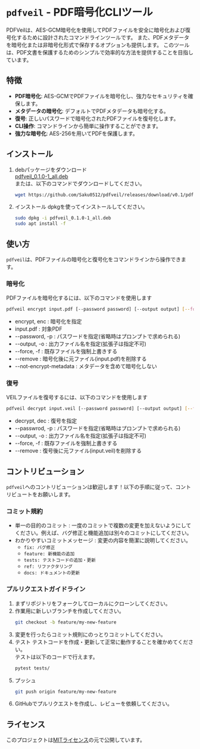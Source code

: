 # `pdfveil` - PDF暗号化CLIツール

PDFVeilは、AES-GCM暗号化を使用してPDFファイルを安全に暗号化および復号化するために設計されたコマンドラインツールです。 また、PDFメタデータを暗号化または非暗号化形式で保存するオプションも提供します。 このツールは、PDF文書を保護するためのシンプルで効率的な方法を提供することを目指しています。

## 特徴

- **PDF暗号化**: AES-GCMでPDFファイルを暗号化し、強力なセキュリティを確保します。
- **メタデータの暗号化**: デフォルトでPDFメタデータも暗号化する。
- **復号**: 正しいパスワードで暗号化されたPDFファイルを復号化します。
- **CLI操作**: コマンドラインから簡単に操作することができます。
- **強力な暗号化**: AES-256を用いてPDFを保護します。

## インストール

1. debパッケージをダウンロード  
   [pdfveil_0.1.0-1_all.deb](https://github.com/Saku0512/pdfveil/releases/download/v0.1/pdfveil_0.1.0-1_all.deb)  
   または、以下のコマンドでダウンロードしてください。  
   ```bash
   wget https://github.com/Saku0512/pdfveil/releases/download/v0.1/pdfveil_0.1.0-1_all.deb
   ```
2. インストール
   dpkgを使ってインストールしてください。
   ```bash
   sudo dpkg -i pdfveil_0.1.0-1_all.deb
   sudo apt install -f
   ```

## 使い方

`pdfveil`は、PDFファイルの暗号化と復号化をコマンドラインから操作できます。

### 暗号化
PDFファイルを暗号化するには、以下のコマンドを使用します
```bash
pdfveil encrypt input.pdf [--password password] [--output output] [--force] [--remove] [--no-encrypt-metadata]
```
- encrypt, enc : 暗号化を指定
- input.pdf : 対象PDF
- --password, -p : パスワードを指定(省略時はプロンプトで求められる)
- --output, -o : 出力ファイル名を指定(拡張子は指定不可)
- --force, -f : 既存ファイルを強制上書きする
- --remove : 暗号化後に元ファイル(input.pdf)を削除する
- --not-encrypt-metadata : メタデータを含めて暗号化しない

### 復号
VEILファイルを復号するには、以下のコマンドを使用します
```bash
pdfveil decrypt input.veil [--password password] [--output output] [--force] [--remove]
```
- decrypt, dec : 復号を指定
- --passwrod, -p : パスワードを指定(省略時はプロンプトで求められる)
- --output, -o : 出力ファイル名を指定(拡張子は指定不可)
- --force, -f : 既存ファイルを強制上書きする
- --remove : 復号後に元ファイル(input.veil)を削除する

## コントリビューション

`pdfveil`へのコントリビューションは歓迎します！以下の手順に従って、コントリビュートをお願いします。

### コミット規約

- 単一の目的のコミット : 一度のコミットで複数の変更を加えないようにしてください。例えば、バグ修正と機能追加は別々のコミットにしてください。
- わかりやすいコミットメッセージ : 変更の内容を簡潔に説明してください。
  - `fix: バグ修正`
  - `feature: 新機能の追加`
  - `tests: テストコードの追加・更新`
  - `ref: リファクタリング`
  - `docs: ドキュメントの更新`

### プルリクエストガイドライン

1. まずリポジトリをフォークしてローカルにクローンしてください。
2. 作業用に新しいブランチを作成してください。
   ```bash
   git checkout -b feature/my-new-feature
   ```
3. 変更を行ったらコミット規則にのっとりコミットしてください。
4. テスト
   テストコードを作成・更新して正常に動作することを確かめてください。  
   テストは以下のコードで行えます。
   ```bash
   pytest tests/
   ```
6. プッシュ
   ```bash
   git push origin feature/my-new-feature
   ```
7. GitHubでプルリクエストを作成し、レビューを依頼してください。

## ライセンス

このプロジェクトは[MITライセンス](https://github.com/Saku0512/pdfveil/blob/main/LICENSE)の元で公開しています。
